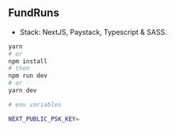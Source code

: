 ## FundRuns

* Stack: NextJS, Paystack, Typescript & SASS.

```bash
yarn 
# or
npm install
# then
npm run dev
# or
yarn dev
```

```bash
# env variables

NEXT_PUBLIC_PSK_KEY=
```
